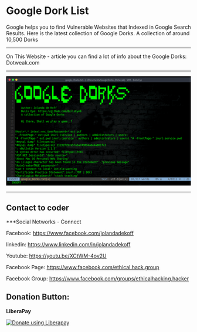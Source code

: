 # Google Dork List

Google helps you to find Vulnerable Websites that Indexed in Google Search Results. Here is the latest collection of Google Dorks. A collection of around 10,500 Dorks
****
On This Website - article you can find a lot of info about the Google Dorks:
Dotweak.com

****


![Screenshot](banner_dork.png)
****


## Contact to coder
***Social Networks - Connect

Facebook: https://www.facebook.com/jolandadekoff

linkedin: https://www.linkedin.com/in/jolandadekoff

Youtube: https://youtu.be/XCtWM-4ov2U

Facebook Page: https://www.facebook.com/ethical.hack.group

Facebook Group: https://www.facebook.com/groups/ethicalhacking.hacker

## Donation Button: 
**LiberaPay**

<noscript><a href="https://liberapay.com/BullsEye/donate"><img alt="Donate using Liberapay" src="https://liberapay.com/assets/widgets/donate.svg"></a></noscript>
